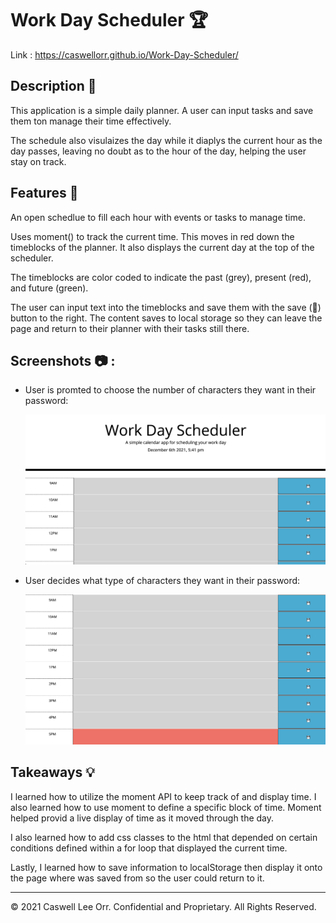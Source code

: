# Work Day Scheduler 🏆

Link : https://caswellorr.github.io/Work-Day-Scheduler/

## Description 📖

This application is a simple daily planner. A user can input tasks and save them ton manage their time effectively.

The schedule also visulaizes the day while it diaplys the current hour as the day passes, leaving no doubt as to the hour of the day, helping the user stay on track.

## Features 📝

An open schedlue to fill each hour with events or tasks to manage time.

Uses moment() to track the current time. This moves in red down the timeblocks of the planner. It also displays the current day at the top of the scheduler.

The timeblocks are color coded to indicate the past (grey), present (red), and future (green).

The user can input text into the timeblocks and save them with the save (💾) button to the right. The content saves to local storage so they can leave the page and return to their planner with their tasks still there.

## Screenshots 📷 :

* User is promted to choose the number of characters they want in their password:

  ![alt text](./assets/screenshot1.png)
  
* User decides what type of characters they want in their password:

  ![alt text](./assets/screenshot2.png)


## Takeaways 💡

I learned how to utilize the moment API to keep track of and display time. I also learned how to use moment to define a specific block of time. Moment helped provid a live display of time as it moved through the day. 

I also learned how to add css classes to the html that depended on certain conditions defined within a for loop that displayed the current time. 

Lastly, I learned how to save information to localStorage then display it onto the page where was saved from so the user could return to it.

---

© 2021 Caswell Lee Orr. Confidential and Proprietary. All Rights Reserved.
